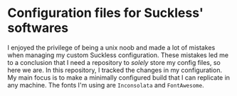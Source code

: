 # Configuration files for Suckless' softwares

I enjoyed the privilege of being a unix noob and made a lot of mistakes when
managing my custom Suckless configuration. These mistakes led me to a conclusion that I
need a repository to *solely* store my config files, so here we are. In this
repository, I tracked the changes in my configuration. My main focus is to make
a minimally configured build that I can replicate in any machine. The fonts I'm
using are `Inconsolata` and `FontAwesome`.
